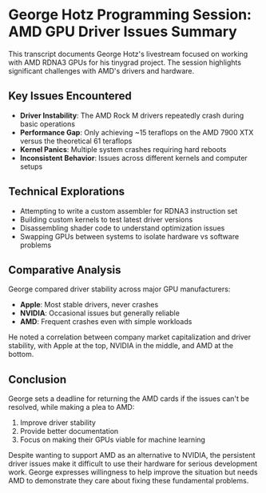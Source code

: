 # George Hotz Programming Session: AMD GPU Driver Issues Summary

This transcript documents George Hotz's livestream focused on working with AMD RDNA3 GPUs for his tinygrad project. The session highlights significant challenges with AMD's drivers and hardware.

## Key Issues Encountered

- **Driver Instability**: The AMD Rock M drivers repeatedly crash during basic operations
- **Performance Gap**: Only achieving ~15 teraflops on the AMD 7900 XTX versus the theoretical 61 teraflops
- **Kernel Panics**: Multiple system crashes requiring hard reboots
- **Inconsistent Behavior**: Issues across different kernels and computer setups

## Technical Explorations

- Attempting to write a custom assembler for RDNA3 instruction set
- Building custom kernels to test latest driver versions
- Disassembling shader code to understand optimization issues
- Swapping GPUs between systems to isolate hardware vs software problems

## Comparative Analysis

George compared driver stability across major GPU manufacturers:
- **Apple**: Most stable drivers, never crashes
- **NVIDIA**: Occasional issues but generally reliable
- **AMD**: Frequent crashes even with simple workloads

He noted a correlation between company market capitalization and driver stability, with Apple at the top, NVIDIA in the middle, and AMD at the bottom.

## Conclusion

George sets a deadline for returning the AMD cards if the issues can't be resolved, while making a plea to AMD:

1. Improve driver stability
2. Provide better documentation
3. Focus on making their GPUs viable for machine learning

Despite wanting to support AMD as an alternative to NVIDIA, the persistent driver issues make it difficult to use their hardware for serious development work. George expresses willingness to help improve the situation but needs AMD to demonstrate they care about fixing these fundamental problems.